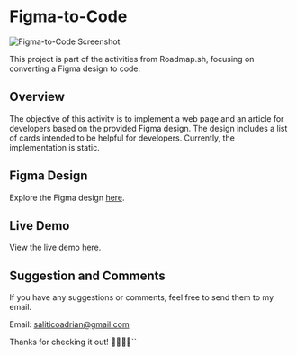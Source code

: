 # Figma-to-Code

![Figma-to-Code Screenshot](screenshot.png)

This project is part of the activities from Roadmap.sh, focusing on converting a Figma design to code.

## Overview

The objective of this activity is to implement a web page and an article for developers based on the provided Figma design. The design includes a list of cards intended to be helpful for developers. Currently, the implementation is static.

## Figma Design

Explore the Figma design [here](https://www.figma.com/file/nh0V05z3NB87ue9v5PcO3R/writings.dev?node-id=0%3A1&mode=dev).

## Live Demo

View the live demo [here](https://frogerall.github.io/figma-to-code/).

## Suggestion and Comments

If you have any suggestions or comments, feel free to send them to my email.

Email: saliticoadrian@gmail.com

Thanks for checking it out! 🙌🎉🎉😍``
